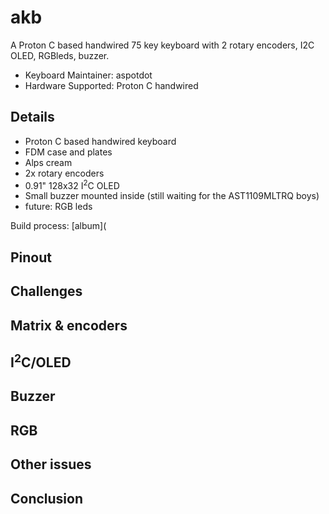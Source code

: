# akb


A Proton C based handwired 75 key keyboard with 2 rotary encoders, I2C OLED, RGBleds, buzzer.

- Keyboard Maintainer: aspotdot
- Hardware Supported: Proton C handwired

## Details

- Proton C based handwired keyboard
- FDM case and plates
- Alps cream
- 2x rotary encoders
- 0.91" 128x32 I<sup>2</sup>C OLED
- Small buzzer mounted inside (still waiting for the AST1109MLTRQ boys)
- future: RGB leds

Build process: [album](

## Pinout


## Challenges


## Matrix & encoders


## I<sup>2</sup>C/OLED


## Buzzer


## RGB


## Other issues


## Conclusion
